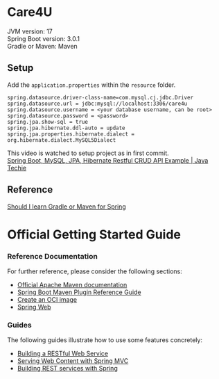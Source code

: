 # Care4U

JVM version: 17  
Spring Boot version: 3.0.1  
Gradle or Maven: Maven

## Setup
Add the `application.properties` within the `resource` folder.
```
spring.datasource.driver-class-name=com.mysql.cj.jdbc.Driver
spring.datasource.url = jdbc:mysql://localhost:3306/care4u
spring.datasource.username = <your database username, can be root>
spring.datasource.password = <password>
spring.jpa.show-sql = true
spring.jpa.hibernate.ddl-auto = update
spring.jpa.properties.hibernate.dialect = org.hibernate.dialect.MySQL5Dialect
```

This video is watched to setup project as in first commit.  
[Spring Boot, MySQL, JPA, Hibernate Restful CRUD API Example | Java Techie](https://www.youtube.com/watch?v=IucFDX3RO9U)

## Reference
[Should I learn Gradle or Maven for Spring](https://www.reddit.com/r/java/comments/pj5iu0/should_i_learn_gradle_or_maven_for_spring/)

# Official Getting Started Guide

### Reference Documentation
For further reference, please consider the following sections:

* [Official Apache Maven documentation](https://maven.apache.org/guides/index.html)
* [Spring Boot Maven Plugin Reference Guide](https://docs.spring.io/spring-boot/docs/3.0.1/maven-plugin/reference/html/)
* [Create an OCI image](https://docs.spring.io/spring-boot/docs/3.0.1/maven-plugin/reference/html/#build-image)
* [Spring Web](https://docs.spring.io/spring-boot/docs/3.0.1/reference/htmlsingle/#web)

### Guides
The following guides illustrate how to use some features concretely:

* [Building a RESTful Web Service](https://spring.io/guides/gs/rest-service/)
* [Serving Web Content with Spring MVC](https://spring.io/guides/gs/serving-web-content/)
* [Building REST services with Spring](https://spring.io/guides/tutorials/rest/)

